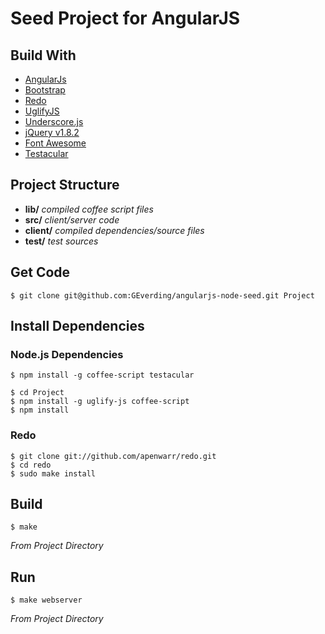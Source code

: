 # Seed Project for AngularJS

## Build With
- [AngularJs](http://angularjs.org)
- [Bootstrap](http://twitter.github.com/bootstrap)
- [Redo](http://github.com/apenwarr/redo)
- [UglifyJS](http://github.com/mishoo/UglifyJS)
- [Underscore.js](http://undersorejs.org)
- [jQuery v1.8.2](http://jquery.com)
- [Font Awesome](http://fortawesome.github.com/Font-Awesome/)
- [Testacular](http://vojtajina.github.com/testacular/)

## Project Structure
* **lib/** *compiled coffee script files*
* **src/** *client/server code*
* **client/** *compiled dependencies/source files*
* **test/** *test sources*



## Get Code

```
$ git clone git@github.com:GEverding/angularjs-node-seed.git Project
```
## Install Dependencies

### Node.js Dependencies
```
$ npm install -g coffee-script testacular
```
```
$ cd Project
$ npm install -g uglify-js coffee-script
$ npm install
```
### Redo
```
$ git clone git://github.com/apenwarr/redo.git
$ cd redo
$ sudo make install
```

## Build

```
$ make
```
*From Project Directory*

## Run

```
$ make webserver
```
*From Project Directory*

